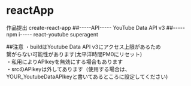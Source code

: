 # reactApp
作品提出
create-react-app
##-----API-----
YouTube Data API v3
##-----npm i-----
react-youtube
superagent

##注意
・buildはYoutube Data API v3にアクセス上限があるため  
  繋がらない可能性があります(太平洋時間PM0にリセット)  
・私用によりAPIkeyを無効にする場合もあります  
・srcのAPIkeyは外してあります（使用する場合は、  
  YOUR_YoutubeDataAPIkeyと書いてあるところに設定してください)
